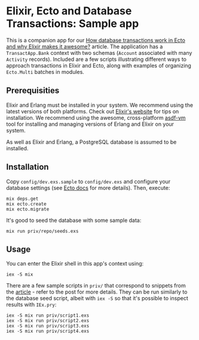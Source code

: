 # Elixir, Ecto and Database Transactions: Sample app

This is a companion app for our [How database transactions work in Ecto and why Elixir makes it awesome?](https://curiosum.dev/blog/elixir-ecto-database-transactions) article. The application has a `TransactApp.Bank` context with two schemas (`Account` associated with many `Activity` records). Included are a few scripts illustrating different ways to approach transactions in Elixir and Ecto, along with examples of organizing `Ecto.Multi` batches in modules.

## Prerequisities

Elixir and Erlang must be installed in your system. We recommend using the latest versions of both platforms. Check out [Elixir's website](https://elixir-lang.org/install.html) for tips on installation. We recommend using the awesome, cross-platform [asdf-vm](https://asdf-vm.com/) tool for installing and managing versions of Erlang and Elixir on your system.

As well as Elixir and Erlang, a PostgreSQL database is assumed to be installed.

## Installation

Copy `config/dev.exs.sample` to `config/dev.exs` and configure your database settings (see [Ecto docs](https://hexdocs.pm/ecto/Ecto.html) for more details). Then, execute:
```
mix deps.get
mix ecto.create
mix ecto.migrate
```
It's good to seed the database with some sample data:
```
mix run priv/repo/seeds.exs
```

## Usage

You can enter the Elixir shell in this app's context using:
```
iex -S mix
```
There are a few sample scripts in `priv/` that correspond to snippets from the [article](https://curiosum.dev/blog/elixir-ecto-database-transactions) - refer to the post for more details. They can be run similarly to the database seed script, albeit with `iex -S` so that it's possible to inspect results with `IEx.pry`:
```
iex -S mix run priv/script1.exs
iex -S mix run priv/script2.exs
iex -S mix run priv/script3.exs
iex -S mix run priv/script4.exs
```